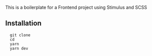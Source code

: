 This is a boilerplate for a Frontend project using Stimulus and SCSS

## Installation

```
  git clone
  cd
  yarn
  yarn dev
```
